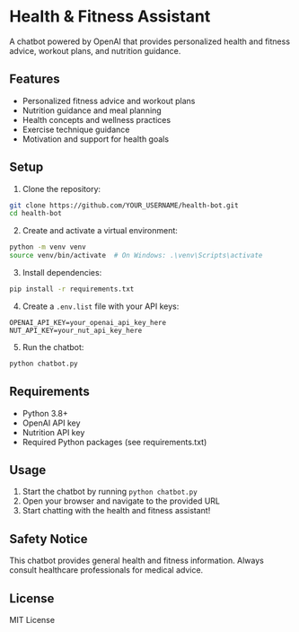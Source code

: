 # Health & Fitness Assistant

A chatbot powered by OpenAI that provides personalized health and fitness advice, workout plans, and nutrition guidance.

## Features

- Personalized fitness advice and workout plans
- Nutrition guidance and meal planning
- Health concepts and wellness practices
- Exercise technique guidance
- Motivation and support for health goals

## Setup

1. Clone the repository:
```bash
git clone https://github.com/YOUR_USERNAME/health-bot.git
cd health-bot
```

2. Create and activate a virtual environment:
```bash
python -m venv venv
source venv/bin/activate  # On Windows: .\venv\Scripts\activate
```

3. Install dependencies:
```bash
pip install -r requirements.txt
```

4. Create a `.env.list` file with your API keys:
```
OPENAI_API_KEY=your_openai_api_key_here
NUT_API_KEY=your_nut_api_key_here
```

5. Run the chatbot:
```bash
python chatbot.py
```

## Requirements

- Python 3.8+
- OpenAI API key
- Nutrition API key
- Required Python packages (see requirements.txt)

## Usage

1. Start the chatbot by running `python chatbot.py`
2. Open your browser and navigate to the provided URL
3. Start chatting with the health and fitness assistant!

## Safety Notice

This chatbot provides general health and fitness information. Always consult healthcare professionals for medical advice.

## License

MIT License
